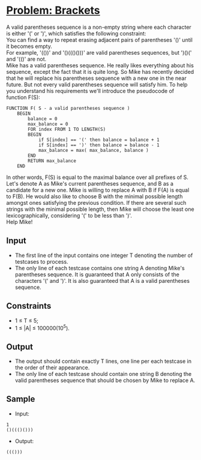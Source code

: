 # [Problem: Brackets](https://www.codechef.com/problems/BRACKETS)

A valid parentheses sequence is a non-empty string where each character is either '(' or ')', which satisfies the following constraint: <br>
You can find a way to repeat erasing adjacent pairs of parentheses '()' until it becomes empty. <br>
For example, '(())' and '()((()()))' are valid parentheses sequences, but ')()(' and '(()' are not. <br>
Mike has a valid parentheses sequence. He really likes everything about his sequence, except the fact that it is quite long. So Mike has recently decided that he will replace his parentheses sequence with a new one in the near future. But not every valid parentheses sequence will satisfy him. To help you understand his requirements we'll introduce the pseudocode of function F(S): <br>
```
FUNCTION F( S - a valid parentheses sequence )
	BEGIN
		balance = 0
		max_balance = 0
		FOR index FROM 1 TO LENGTH(S)
		BEGIN
			if S[index] == '(' then balance = balance + 1
			if S[index] == ')' then balance = balance - 1
			max_balance = max( max_balance, balance )
		END
		RETURN max_balance
	END
```
In other words, F(S) is equal to the maximal balance over all prefixes of S. <br>
Let's denote A as Mike's current parentheses sequence, and B as a candidate for a new one. Mike is willing to replace A with B if F(A) is equal to F(B). He would also like to choose B with the minimal possible length amongst ones satisfying the previous condition. If there are several such strings with the minimal possible length, then Mike will choose the least one lexicographically, considering '(' to be less than ')'. <br>
Help Mike!

## Input

- The first line of the input contains one integer T denoting the number of testcases to process.
- The only line of each testcase contains one string A denoting Mike's parentheses sequence. It is guaranteed that A only consists of the characters '(' and ')'. It is also guaranteed that A is a valid parentheses sequence.

## Constraints

- 1 ≤ T ≤ 5;
- 1 ≤ |A| ≤ 100000(10<sup>5</sup>).

## Output

- The output should contain exactly T lines, one line per each testcase in the order of their appearance. 
- The only line of each testcase should contain one string B denoting the valid parentheses sequence that should be chosen by Mike to replace A.

## Sample

- Input:
```
1
()((()()))
```

- Output:
```
((()))
```
